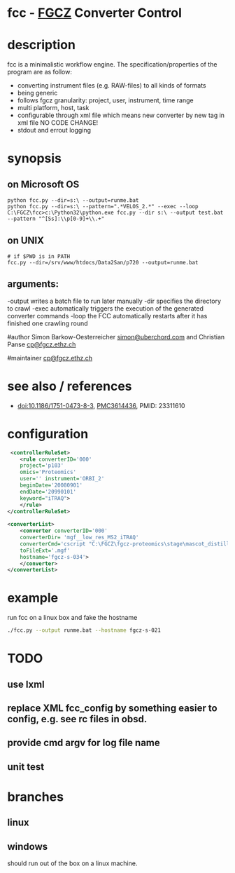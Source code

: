 # fcc - [FGCZ](http://www.fgcz.ethz.ch) Converter Control

# description
fcc is a minimalistic workflow engine.
The specification/properties of the program are as follow:
- converting instrument files (e.g. RAW-files) to all kinds of formats
- being generic
- follows fgcz granularity: project, user, instrument, time range
- multi platform, host, task
- configurable through xml file which means new converter by new tag in xml file NO CODE CHANGE!
- stdout and errout logging

# synopsis
## on Microsoft OS
```
python fcc.py --dir=s:\ --output=runme.bat
python fcc.py --dir=s:\ --pattern=".*VELOS_2.*" --exec --loop
C:\FGCZ\fcc>c:\Python32\python.exe fcc.py --dir s:\ --output test.bat --pattern "^[Ss]:\\p[0-9]+\\.+"
```

## on UNIX

```
# if $PWD is in PATH
fcc.py --dir=/srv/www/htdocs/Data2San/p720 --output=runme.bat
```
## arguments:
-output writes a batch file to run later manually
-dir specifies the directory to crawl
-exec automatically triggers the execution of the generated converter commands
-loop the FCC automatically restarts after it has finished one crawling round

#author
Simon Barkow-Oesterreicher <simon@uberchord.com> and Christian Panse <cp@fgcz.ethz.ch>
    
#maintainer
<cp@fgcz.ethz.ch>

# see also / references
- [doi:10.1186/1751-0473-8-3](http://www.scfbm.org/content/8/1/3/abstract), [PMC3614436](http://www.ncbi.nlm.nih.gov/pmc/articles/PMC3614436/),
PMID: 23311610

# configuration

```xml
 <controllerRuleSet>
    <rule converterID='000' 
    project='p103' 
    omics='Proteomics' 
    user='' instrument='ORBI_2' 
    beginDate='20080901' 
    endDate='20990101' 
    keyword="iTRAQ">
    </rule>
</controllerRuleSet>
    
<converterList>
    <converter converterID='000' 
    converterDir= 'mgf__low_res_MS2_iTRAQ' 
    converterCmd='cscript "C:\FGCZ\fgcz-proteomics\stage\mascot_distiller\fgczRaw2Mgf.vbs"'         converterOptions='"C:\FGCZ\fgcz-proteomics\stage\generalRawFileConverterRobot\MascotDistillerOPTs\Orbitrap_low_res_MS2_iTRAQ.opt"' 
    toFileExt='.mgf' 
    hostname='fgcz-s-034'> 
    </converter>
</converterList>
```
    
# example

run fcc on a linux box and fake the hostname
```bash
./fcc.py --output runme.bat --hostname fgcz-s-021
```

# TODO

## use lxml 
## replace XML fcc_config by something easier to config, e.g. see rc files in obsd.
## provide cmd argv for log file name
## unit test


# branches
## linux
## windows
should run out of the box on a linux machine.
